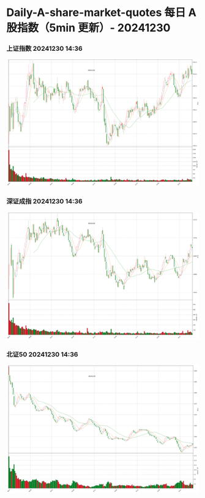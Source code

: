 
# Daily-A-share-market-quotes 每日 A 股指数（5min 更新）- 20241230

### 上证指数 20241230 14:36
![](./fig/2024/12/20241230-sh000001.png)

### 深证成指 20241230 14:36
![](./fig/2024/12/20241230-sz399001.png)

### 北证50 20241230 14:36
![](./fig/2024/12/20241230-bj899050.png)
